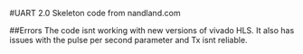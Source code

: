 #UART 2.0 
Skeleton code from nandland.com 

##Errors
The code isnt working with new versions of vivado HLS. It also has issues with the pulse per second parameter and Tx isnt reliable.